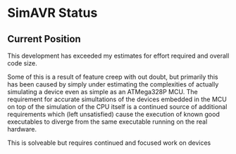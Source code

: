 # SimAVR Status

## Current Position

This development has exceeded my estimates for effort required and overall code size.

Some of this is a result of feature creep with out doubt, but primarily this has been
caused by simply under estimating the complexities of actually simulating a device
even as simple as an ATMega328P MCU.  The requirement for accurate simultations of the
devices embedded in the MCU on top of the simulation of the CPU itself is a continued
source of additional requirements which (left unsatisfied) cause the execution of known
good executables to diverge from the same executable running on the real hardware.

This is solveable but requires continued and focused work on devices
